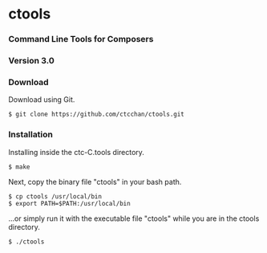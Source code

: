 # ctools
### Command Line Tools for Composers
### Version 3.0

### Download
Download using Git.

    $ git clone https://github.com/ctcchan/ctools.git

### Installation
Installing inside the ctc-C.tools directory.

    $ make

Next, copy the binary file "ctools" in your bash path.

    $ cp ctools /usr/local/bin
    $ export PATH=$PATH:/usr/local/bin

...or simply run it with the executable file "ctools" while you are in the ctools directory.

    $ ./ctools
